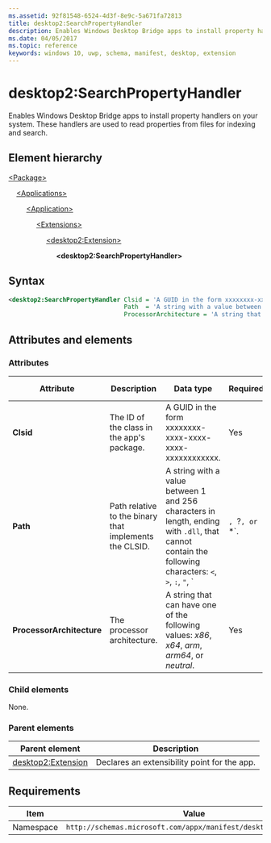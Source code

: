```yaml
---
ms.assetid: 92f81548-6524-4d3f-8e9c-5a671fa72813
title: desktop2:SearchPropertyHandler
description: Enables Windows Desktop Bridge apps to install property handlers on your system. These handlers are used to read properties from files for indexing and search.
ms.date: 04/05/2017
ms.topic: reference
keywords: windows 10, uwp, schema, manifest, desktop, extension 
---
```


# desktop2:SearchPropertyHandler

Enables Windows Desktop Bridge apps to install property handlers on your system. These handlers are used to read properties from files for indexing and search.

## Element hierarchy

[\<Package\>](element-package.md)

&nbsp;&nbsp;&nbsp;&nbsp;[\<Applications\>](element-applications.md)

&nbsp;&nbsp;&nbsp;&nbsp; &nbsp;&nbsp;&nbsp;&nbsp;[\<Application\>](element-application.md)

&nbsp;&nbsp;&nbsp;&nbsp; &nbsp;&nbsp;&nbsp;&nbsp; &nbsp;&nbsp;&nbsp;&nbsp;[\<Extensions\>](element-1-extensions.md)

&nbsp;&nbsp;&nbsp;&nbsp; &nbsp;&nbsp;&nbsp;&nbsp; &nbsp;&nbsp;&nbsp;&nbsp; &nbsp;&nbsp;&nbsp;&nbsp;[\<desktop2:Extension\>](element-desktop2-extension.md)

&nbsp;&nbsp;&nbsp;&nbsp; &nbsp;&nbsp;&nbsp;&nbsp; &nbsp;&nbsp;&nbsp;&nbsp; &nbsp;&nbsp;&nbsp;&nbsp; &nbsp;&nbsp;&nbsp;&nbsp;**\<desktop2:SearchPropertyHandler\>**

## Syntax

```xml
<desktop2:SearchPropertyHandler Clsid = 'A GUID in the form xxxxxxxx-xxxx-xxxx-xxxx-xxxxxxxxxxxx.'
                                Path  = 'A string with a value between 1 and 256 characters in length, ending with ".dll", that cannot contain the following characters: <, >, :, ", |, ?, or *.'
                                ProcessorArchitecture = 'A string that can have one of the following values: "x86", "x64", "arm", "arm64", or "neutral".' />
```

## Attributes and elements

### Attributes

| Attribute | Description | Data type | Required | Default value |
|-|-|-|-|-|
| **Clsid** | The ID of the class in the app's package. | A GUID in the form xxxxxxxx-xxxx-xxxx-xxxx-xxxxxxxxxxxx. | Yes |
| **Path** | Path relative to the binary that implements the CLSID. | A string with a value between 1 and 256 characters in length, ending with `.dll`, that cannot contain the following characters: `<`, `>`, `:`, `"`, `|`, `?`, or `*`. | No |
| **ProcessorArchitecture** | The processor architecture. | A string that can have one of the following values: *x86*, *x64*, *arm*, *arm64*, or *neutral*. | Yes |

### Child elements

None.

### Parent elements

| Parent element | Description |
|-|-|
| [desktop2:Extension](element-desktop2-extension.md) | Declares an extensibility point for the app. |

## Requirements

| Item  | Value  |
|--|--|
| Namespace | `http://schemas.microsoft.com/appx/manifest/desktop/windows10/2` |
